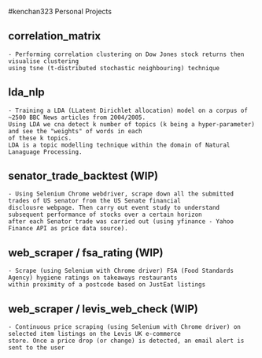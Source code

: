 #kenchan323 Personal Projects

correlation_matrix
-
    - Performing correlation clustering on Dow Jones stock returns then visualise clustering
    using tsne (t-distributed stochastic neighbouring) technique
    
lda_nlp
-
    - Training a LDA (LLatent Dirichlet allocation) model on a corpus of ~2500 BBC News articles from 2004/2005.
    Using LDA we cna detect k number of topics (k being a hyper-parameter) and see the "weights" of words in each
    of these k topics.
    LDA is a topic modelling technique within the domain of Natural Lanaguage Processing.

senator_trade_backtest (WIP)
-
    - Using Selenium Chrome webdriver, scrape down all the submitted trades of US senator from the US Senate financial
    disclousre webpage. Then carry out event study to understand subsequent performance of stocks over a certain horizon
    after each Senator trade was carried out (using yfinance - Yahoo Finance API as price data source).

web_scraper / fsa_rating (WIP)
-
    - Scrape (using Selenium with Chrome driver) FSA (Food Standards Agency) hygiene ratings on takeaways restaurants
    within proximity of a postcode based on JustEat listings
    
web_scraper / levis_web_check (WIP)
-
    - Continuous price scraping (using Selenium with Chrome driver) on selected item listings on the Levis UK e-commerce 
    store. Once a price drop (or change) is detected, an email alert is sent to the user 